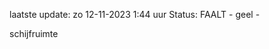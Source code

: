 laatste update: 
zo 12-11-2023  1:44   uur 
Status: FAALT - geel - 
<div class="service Y">schijfruimte</div>